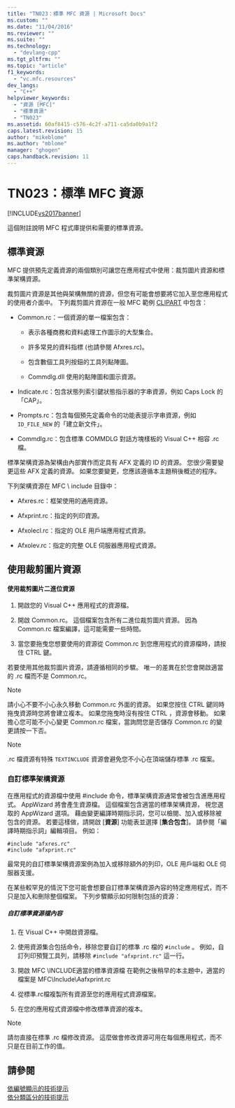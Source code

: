 ```yaml
---
title: "TN023：標準 MFC 資源 | Microsoft Docs"
ms.custom: ""
ms.date: "11/04/2016"
ms.reviewer: ""
ms.suite: ""
ms.technology: 
  - "devlang-cpp"
ms.tgt_pltfrm: ""
ms.topic: "article"
f1_keywords: 
  - "vc.mfc.resources"
dev_langs: 
  - "C++"
helpviewer_keywords: 
  - "資源 [MFC]"
  - "標準資源"
  - "TN023"
ms.assetid: 60af8415-c576-4c2f-a711-ca5da0b9a1f2
caps.latest.revision: 15
author: "mikeblome"
ms.author: "mblome"
manager: "ghogen"
caps.handback.revision: 11
---
```

# TN023：標準 MFC 資源
[!INCLUDE[vs2017banner](../assembler/inline/includes/vs2017banner.md)]

這個附註說明 MFC 程式庫提供和需要的標準資源。  
  
## 標準資源  
 MFC 提供預先定義資源的兩個類別可讓您在應用程式中使用：裁剪圖片資源和標準架構資源。  
  
 裁剪圖片資源是其他與架構無關的資源，但您有可能會想要將它加入至您應用程式的使用者介面中。  下列裁剪圖片資源在一般 MFC 範例 [CLIPART](../top/visual-cpp-samples.md) 中包含：  
  
-   Common.rc：一個資源的單一檔案包含：  
  
    -   表示各種商務和資料處理工作圖示的大型集合。  
  
    -   許多常見的資料指標 \(也請參閱 Afxres.rc\)。  
  
    -   包含數個工具列按鈕的工具列點陣圖。  
  
    -   Commdlg.dll 使用的點陣圖和圖示資源。  
  
-   Indicate.rc：包含狀態列索引鍵狀態指示器的字串資源，例如 Caps Lock 的「CAP」。  
  
-   Prompts.rc：包含每個預先定義命令的功能表提示字串資源，例如 `ID_FILE_NEW` 的「建立新文件」。  
  
-   Commdlg.rc：包含標準 COMMDLG 對話方塊樣板的 Visual C\+\+ 相容 .rc 檔。  
  
 標準架構資源為架構由內部實作而定具有 AFX 定義的 ID 的資源。  您很少需要變更這些 AFX 定義的資源。  如果您要變更，您應該遵循本主題稍後概述的程序。  
  
 下列架構資源在 MFC \\ include 目錄中：  
  
-   Afxres.rc：框架使用的通用資源。  
  
-   Afxprint.rc：指定的列印資源。  
  
-   Afxolecl.rc：指定的 OLE 用戶端應用程式資源。  
  
-   Afxolev.rc：指定的完整 OLE 伺服器應用程式資源。  
  
## 使用裁剪圖片資源  
  
#### 使用裁剪圖片二進位資源  
  
1.  開啟您的 Visual C\+\+ 應用程式的資源檔。  
  
2.  開啟 Common.rc。  這個檔案包含所有二進位裁剪圖片資源。  因為 Common.rc 檔案編譯，這可能需要一些時間。  
  
3.  當您要拖曳您想要使用的資源從 Common.rc 到您應用程式的資源檔時，請按住 CTRL 鍵。  
  
 若要使用其他裁剪圖片資源，請遵循相同的步驟。  唯一的差異在於您會開啟適當的 .rc 檔而不是 Common.rc。  
  
> [!NOTE]
>  請小心不要不小心永久移動 Common.rc 外面的資源。  如果您按住 CTRL 鍵同時拖曳資源時您將會建立複本。  如果您拖曳時沒有按住 CTRL ，資源會移動。  如果擔心您可能不小心變更 Common.rc 檔案，當詢問您是否儲存 Common.rc 的變更請按一下否。  
  
> [!NOTE]
>  .rc 檔資源有特殊 `TEXTINCLUDE` 資源會避免您不小心在頂端儲存標準 .rc 檔案。  
  
### 自訂標準架構資源  
 在應用程式的資源檔中使用 \#include 命令，標準架構資源通常會被包含進應用程式。  AppWizard 將會產生資源檔。  這個檔案包含適當的標準架構資源， 視您選取的 AppWizard 選項。  藉由變更編譯時期指示詞，您可以檢閱、加入或移除被包含的資源。  若要這樣做，請開啟 \[**資源**\] 功能表並選擇 \[**集合包含**\]。  請參閱「編譯時期指示詞」編輯項目。  例如：  
  
```  
#include "afxres.rc"  
#include "afxprint.rc"  
```  
  
 最常見的自訂標準架構資源案例為加入或移除額外的列印，OLE 用戶端和 OLE 伺服器支援。  
  
 在某些較罕見的情況下您可能會想要自訂標準架構資源內容的特定應用程式，而不只是加入和刪除整個檔案。  下列步驟顯示如何限制包括的資源：  
  
##### 自訂標準資源檔內容  
  
1.  在 Visual C\+\+ 中開啟資源檔。  
  
2.  使用資源集合包括命令，移除您要自訂的標準 .rc 檔的 `#include` 。  例如，自訂列印預覽工具列，請移除 `#include "afxprint.rc"` 這一行。  
  
3.  開啟 MFC \\INCLUDE適當的標準資源檔  在範例之後稍早的本主題中，適當的檔案是 MFC\\Include\\Aafxprint.rc  
  
4.  從標準.rc檔複製所有資源至您的應用程式資源檔案。  
  
5.  在您的應用程式資源檔中修改標準資源的複本。  
  
> [!NOTE]
>  請勿直接在標準 .rc 檔修改資源。  這麼做會修改資源可用在每個應用程式，而不只是在目前工作的值。  
  
## 請參閱  
 [依編號顯示的技術提示](../mfc/technical-notes-by-number.md)   
 [依分類區分的技術提示](../mfc/technical-notes-by-category.md)